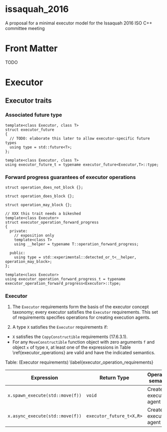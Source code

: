 # issaquah_2016
A proposal for a minimal executor model for the Issaquah 2016 ISO C++ committee meeting

# Front Matter

TODO

# Executor

## Executor traits

### Associated future type

    template<class Executor, class T>
    struct executor_future
    {
      // TODO: elaborate this later to allow executor-specific future types
      using type = std::future<T>;
    };
    
    template<class Executor, class T>
    using executor_future_t = typename executor_future<Executor,T>::type;

### Forward progress guarantees of executor operations

    struct operation_does_not_block {};
    
    struct operation_does_block {};
    
    struct operation_may_block {};
    
    // XXX this trait needs a bikeshed
    template<class Executor>
    struct executor_operation_forward_progress
    {
      private:
        // exposition only
        template<class T>
        using __helper = typename T::operation_forward_progress;
    
      public:
        using type = std::experimental::detected_or_t<__helper, operation_may_block>;
    };

    template<class Executor>
    using executor_operation_forward_progress_t = typename executor_operation_forward_progress<Executor>::type;

### Executor

1. The `Executor` requirements form the basis of the executor concept taxonomy;
   every executor satisfies the `Executor` requirements. This set of
   requirements specifies operations for creating execution agents.

2. A type `X` satisfies the `Executor` requirements if:
  * `X` satisfies the `CopyConstructible` requirements (17.6.3.1).
  * For any `MoveConstructible` function object with zero arguments `f` and object `x` of type `X`,
    at least one of the expressions in Table \ref{executor_operations} are valid and have the indicated semantics.

Table: (Executor requirements) \label{executor_operation_requirements}


| Expression                       | Return Type              |  Operational semantics      | Assertion/note/pre-/post-condition                                                                                              |
|----------------------------------|--------------------------|-----------------------------|---------------------------------------------------------------------------------------------------------------------------------|
| `x.spawn_execute(std::move(f))`  | `void`                   |  Creates an execution agent | Effects: blocks the forward progress of the caller until `f` is finished as given by `executor_operation_forward_progress_t<X>` |
| `x.async_execute(std::move(f))`  | `executor_future_t<X,R>` |  Creates an execution agent | Effects: blocks the forward progress of the caller until `f` is finished as given by `executor_operation_forward_progress_t<X>` |

